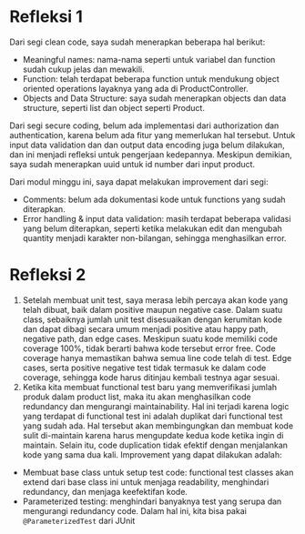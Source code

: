 # Refleksi 1
Dari segi clean code, saya sudah menerapkan beberapa hal berikut:
- Meaningful names: nama-nama seperti untuk variabel dan function sudah cukup jelas dan mewakili.
- Function: telah terdapat beberapa function untuk mendukung object oriented operations layaknya yang ada di ProductController.
- Objects and Data Structure: saya sudah menerapkan objects dan data structure, seperti list
dan object seperti Product.

Dari segi secure coding, belum ada implementasi dari authorization dan authentication, karena belum ada fitur yang memerlukan hal tersebut.
Untuk input data validation dan dan output data encoding juga belum dilakukan, dan ini menjadi refleksi untuk pengerjaan kedepannya.
Meskipun demikian, saya sudah menerapkan uuid untuk id number dari input product.

Dari modul minggu ini, saya dapat melakukan improvement dari segi:
- Comments: belum ada dokumentasi kode untuk functions yang sudah diterapkan.
- Error handling & input data validation: masih terdapat beberapa validasi yang belum diterapkan, seperti ketika melakukan edit dan mengubah
quantity menjadi karakter non-bilangan, sehingga menghasilkan error.

# Refleksi 2
1. Setelah membuat unit test, saya merasa lebih percaya akan kode yang telah dibuat, baik dalam positive maupun negative case.
Dalam suatu class, sebaiknya jumlah unit test disesuaikan dengan kerumitan kode dan dapat dibagi secara umum menjadi positive atau happy path, negative path, dan edge cases.
Meskipun suatu kode memiliki code coverage 100%, tidak berarti bahwa kode tersebut error free. Code coverage hanya memastikan bahwa semua line code telah di test.
Edge cases, serta positive negative test tidak termasuk ke dalam code coverage, sehingga kode harus ditinjau kembali testnya agar sesuai.
2. Ketika kita membuat functional test baru yang memverifikasi jumlah produk dalam product list, maka itu akan menghasilkan code redundancy
dan mengurangi maintainability. Hal ini terjadi karena logic yang terdapat di functional test ini adalah duplikat dari functional test yang sudah ada.
Hal tersebut akan membingungkan dan membuat kode sulit di-maintain karena harus mengupdate kedua kode ketika ingin di maintain. Selain itu, code duplication tidak efektif dengan menjalankan kode yang sama dua kali.
Improvement yang dapat dilakukan adalah:
- Membuat base class untuk setup test code: functional test classes akan extend dari base class ini untuk menjaga readability,
menghindari redundancy, dan menjaga keefektifan kode.
- Parameterized testing: menghindari banyaknya test yang serupa dan mengurangi redundancy code. Dalam hal ini, kita bisa pakai `@ParameterizedTest` dari JUnit